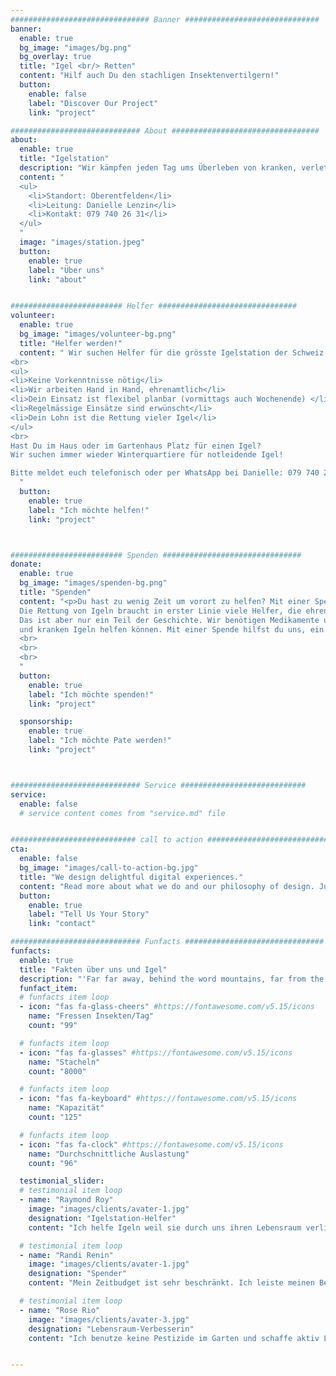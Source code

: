 ```yaml
---
############################### Banner ##############################
banner:
  enable: true
  bg_image: "images/bg.png"
  bg_overlay: true
  title: "Igel <br/> Retten"
  content: "Hilf auch Du den stachligen Insektenvertilgern!"
  button:
    enable: false
    label: "Discover Our Project"
    link: "project"

############################# About #################################
about:
  enable: true
  title: "Igelstation"
  description: "Wir kämpfen jeden Tag ums Überleben von kranken, verletzten Igeln oder Igelbabys ohne Mutter. Wir sind die grösste Igelstation der Schweiz. "
  content: "
  <ul>
    <li>Standort: Oberentfelden</li>
    <li>Leitung: Danielle Lenzin</li>
    <li>Kontakt: 079 740 26 31</li>
  </ul>
  "
  image: "images/station.jpeg"
  button:
    enable: true
    label: "Über uns"
    link: "about"


######################### Helfer ###############################
volunteer:
  enable: true
  bg_image: "images/volunteer-bg.png"
  title: "Helfer werden!"
  content: " Wir suchen Helfer für die grösste Igelstation der Schweiz: füttern, shoppen geben, misten!
<br>
<ul>
<li>Keine Vorkenntnisse nötig</li>
<li>Wir arbeiten Hand in Hand, ehrenamtlich</li>
<li>Dein Einsatz ist flexibel planbar (vormittags auch Wochenende) </li>
<li>Regelmässige Einsätze sind erwünscht</li>
<li>Dein Lohn ist die Rettung vieler Igel</li>
</ul>
<br>
Hast Du im Haus oder im Gartenhaus Platz für einen Igel? 
Wir suchen immer wieder Winterquartiere für notleidende Igel!

Bitte meldet euch telefonisch oder per WhatsApp bei Danielle: 079 740 26 31
  "
  button:
    enable: true
    label: "Ich möchte helfen!"
    link: "project"



######################### Spenden ###############################
donate:
  enable: true
  bg_image: "images/spenden-bg.png"
  title: "Spenden"
  content: "<p>Du hast zu wenig Zeit um vorort zu helfen? Mit einer Spende kannst du uns auch unterstützen!</p>
  Die Rettung von Igeln braucht in erster Linie viele Helfer, die ehrenamtlich arbeiten. 
  Das ist aber nur ein Teil der Geschichte. Wir benötigen Medikamente und das richtige Futter, damit wir verletzten 
  und kranken Igeln helfen können. Mit einer Spende hilfst du uns, ein paar Sorgen bezüglich los zu werden.
  <br>
  <br>
  <br>
  "
  button:
    enable: true
    label: "Ich möchte spenden!"
    link: "project"

  sponsorship:
    enable: true
    label: "Ich möchte Pate werden!"
    link: "project"



############################# Service ############################
service:
  enable: false
  # service content comes from "service.md" file


############################ call to action ###########################
cta:
  enable: false
  bg_image: "images/call-to-action-bg.jpg"
  title: "We design delightful digital experiences."
  content: "Read more about what we do and our philosophy of design. Judge for yourself The work and results <br> we’ve achieved for other clients, and meet our highly experienced Team who just love to design."
  button:
    enable: true
    label: "Tell Us Your Story"
    link: "contact"

############################# Funfacts ###############################
funfacts:
  enable: true
  title: "Fakten über uns und Igel"
  description: "'Far far away, behind the word mountains, far from the countries Vokalia and Consonantia, <br> there live the blind texts. Separated they live in Bookmarksgrove right at the coast of the Semantics'"
  funfact_item:
  # funfacts item loop
  - icon: "fas fa-glass-cheers" #https://fontawesome.com/v5.15/icons
    name: "Fressen Insekten/Tag"
    count: "99"

  # funfacts item loop
  - icon: "fas fa-glasses" #https://fontawesome.com/v5.15/icons
    name: "Stacheln"
    count: "8000"

  # funfacts item loop
  - icon: "fas fa-keyboard" #https://fontawesome.com/v5.15/icons
    name: "Kapazität"
    count: "125"

  # funfacts item loop
  - icon: "fas fa-clock" #https://fontawesome.com/v5.15/icons
    name: "Durchschnittliche Auslastung"
    count: "96"

  testimonial_slider:
  # testimonial item loop
  - name: "Raymond Roy"
    image: "images/clients/avater-1.jpg"
    designation: "Igelstation-Helfer"
    content: "Ich helfe Igeln weil sie durch uns ihren Lebensraum verlieren"

  # testimonial item loop
  - name: "Randi Renin"
    image: "images/clients/avater-1.jpg"
    designation: "Spender"
    content: "Mein Zeitbudget ist sehr beschränkt. Ich leiste meinen Beitrag über regelmässige Spenden, damit verletzte Igel medizinisch behandelt werden können und genug zu fressen bekommen"

  # testimonial item loop
  - name: "Rose Rio"
    image: "images/clients/avater-3.jpg"
    designation: "Lebensraum-Verbesserin"
    content: "Ich benutze keine Pestizide im Garten und schaffe aktiv Lebensraum mit einer naturnahen Gestaltung. Ausserdem habe ich zwei bewohnte Igelhäuser!"


---
```

